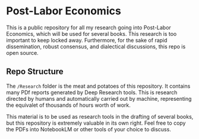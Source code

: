 # Post-Labor Economics

This is a public repository for all my research going into Post-Labor Economics, which will be used for several books. This research is too important to keep locked away. Furthermore, for the sake of rapid dissemination, robust consensus, and dialectical discussions, this repo is open source.

## Repo Structure

The `/Research` folder is the meat and potatoes of this repository. It contains many PDf reports generated by Deep Research tools. This is research directed by humans and automatically carried out by machine, representing the equivalet of thousands of hours worth of work. 

This material is to be used as research tools in the drafting of several books, but this repository is extremely valuable in its own right. Feel free to copy the PDFs into NotebookLM or other tools of your choice to discuss. 